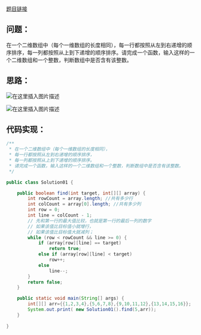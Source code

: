 [题目链接](https://www.nowcoder.com/practice/abc3fe2ce8e146608e868a70efebf62e?tpId=13&tqId=11154&tPage=1&rp=1&ru=/ta/coding-interviews&qru=/ta/coding-interviews/question-ranking)

## 问题：
在一个二维数组中（每个一维数组的长度相同），每一行都按照从左到右递增的顺序排序，每一列都按照从上到下递增的顺序排序。请完成一个函数，输入这样的一个二维数组和一个整数，判断数组中是否含有该整数。
## 思路：
![在这里插入图片描述](https://img-blog.csdnimg.cn/20190126162002671.jpg?x-oss-process=image/watermark,type_ZmFuZ3poZW5naGVpdGk,shadow_10,text_aHR0cHM6Ly9ibG9nLmNzZG4ubmV0L3UwMTM3MjgwMjE=,size_16,color_FFFFFF,t_70)

![在这里插入图片描述](https://img-blog.csdnimg.cn/20190126162018387.jpg?x-oss-process=image/watermark,type_ZmFuZ3poZW5naGVpdGk,shadow_10,text_aHR0cHM6Ly9ibG9nLmNzZG4ubmV0L3UwMTM3MjgwMjE=,size_16,color_FFFFFF,t_70)
## 代码实现：
```java
/**
 * 在一个二维数组中（每个一维数组的长度相同），
 * 每一行都按照从左到右递增的顺序排序，
 * 每一列都按照从上到下递增的顺序排序。
 * 请完成一个函数，输入这样的一个二维数组和一个整数，判断数组中是否含有该整数。
 */

public class Solution01 {

    public boolean find(int target, int[][] array) {
        int rowCount = array.length; //共有多少行
        int colCount = array[0].length; //共有多少列
        int row = 0;
        int line = colCount - 1;
        // 先和第一行的最大值比较，也就是第一行的最后一列的数字
        // 如果该值比目标值小就增行，
        // 如果该值比目标值大就减列；
        while (row < rowCount && line >= 0) {
            if (array[row][line] == target)
                return true;
            else if (array[row][line] < target)
                row++;
            else
                line--;
        }
        return false;
    }

    public static void main(String[] args) {
        int[][] arr={{1,2,3,4},{5,6,7,8},{9,10,11,12},{13,14,15,16}};
        System.out.print( new Solution01().find(5,arr));
    }
    
}
```
